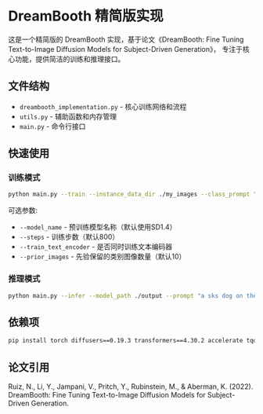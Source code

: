 # DreamBooth 精简版实现

这是一个精简版的 DreamBooth 实现，基于论文《DreamBooth: Fine Tuning Text-to-Image Diffusion Models for Subject-Driven Generation》，
专注于核心功能，提供简洁的训练和推理接口。

## 文件结构

- `dreambooth_implementation.py` - 核心训练网络和流程
- `utils.py` - 辅助函数和内存管理
- `main.py` - 命令行接口

## 快速使用

### 训练模式

```bash
python main.py --train --instance_data_dir ./my_images --class_prompt "a dog"
```

可选参数:
- `--model_name` - 预训练模型名称（默认使用SD1.4）
- `--steps` - 训练步数（默认800）
- `--train_text_encoder` - 是否同时训练文本编码器
- `--prior_images` - 先验保留的类别图像数量（默认10）

### 推理模式

```bash
python main.py --infer --model_path ./output --prompt "a sks dog on the beach"
```

## 依赖项

```bash
pip install torch diffusers==0.19.3 transformers==4.30.2 accelerate tqdm pillow
```

## 论文引用

Ruiz, N., Li, Y., Jampani, V., Pritch, Y., Rubinstein, M., & Aberman, K. (2022).
DreamBooth: Fine Tuning Text-to-Image Diffusion Models for Subject-Driven Generation.
